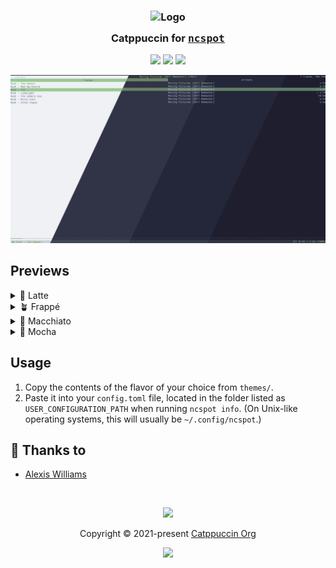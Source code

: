 <h3 align="center">
	<img src="https://raw.githubusercontent.com/catppuccin/catppuccin/main/assets/logos/exports/1544x1544_circle.png" width="100" alt="Logo"/><br/>
	<img src="https://raw.githubusercontent.com/catppuccin/catppuccin/main/assets/misc/transparent.png" height="30" width="0px"/>
	Catppuccin for <a href="https://github.com/hrkfdn/ncspot"><tt>ncspot</tt></a>
	<img src="https://raw.githubusercontent.com/catppuccin/catppuccin/main/assets/misc/transparent.png" height="30" width="0px"/>
</h3>

<p align="center">
	<a href="https://github.com/typedrat/catppuccin-ncspot/stargazers"><img src="https://img.shields.io/github/stars/typedrat/catppuccin-ncspot?colorA=363a4f&colorB=b7bdf8&style=for-the-badge"></a>
	<a href="https://github.com/typedrat/catppuccin-ncspot/issues"><img src="https://img.shields.io/github/issues/typedrat/catppuccin-ncspot?colorA=363a4f&colorB=f5a97f&style=for-the-badge"></a>
	<a href="https://github.com/typedrat/catppuccin-ncspot/contributors"><img src="https://img.shields.io/github/contributors/typedrat/catppuccin-ncspot?colorA=363a4f&colorB=a6da95&style=for-the-badge"></a>
</p>

<p align="center">
	<img src="./assets/preview.webp"/>
</p>

## Previews

<details>
<summary>🌻 Latte</summary>
<img src="./assets/latte.webp"/>
</details>
<details>
<summary>🪴 Frappé</summary>
<img src="./assets/frappe.webp"/>
</details>
<details>
<summary>🌺 Macchiato</summary>
<img src="./assets/macchiato.webp"/>
</details>
<details>
<summary>🌿 Mocha</summary>
<img src="./assets/mocha.webp"/>
</details>

## Usage

1. Copy the contents of the flavor of your choice from `themes/`.
3. Paste it into your `config.toml` file, located in the folder listed as `USER_CONFIGURATION_PATH` when running `ncspot info`. (On Unix-like operating systems, this will usually be `~/.config/ncspot`.)

## 💝 Thanks to

- [Alexis Williams](https://github.com/typedrat)

&nbsp;

<p align="center">
	<img src="https://raw.githubusercontent.com/catppuccin/catppuccin/main/assets/footers/gray0_ctp_on_line.svg?sanitize=true" />
</p>

<p align="center">
	Copyright &copy; 2021-present <a href="https://github.com/catppuccin" target="_blank">Catppuccin Org</a>
</p>

<p align="center">
	<a href="https://github.com/catppuccin/catppuccin/blob/main/LICENSE"><img src="https://img.shields.io/static/v1.svg?style=for-the-badge&label=License&message=MIT&logoColor=d9e0ee&colorA=363a4f&colorB=b7bdf8"/></a>
</p>
